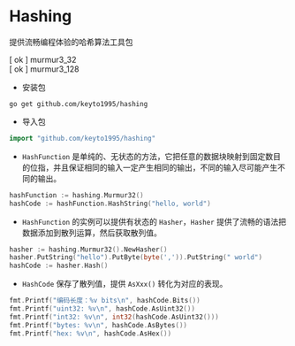 # Hashing

提供流畅编程体验的哈希算法工具包

[ ok ] murmur3_32  
[ ok ] murmur3_128  

- 安装包

```shell
go get github.com/keyto1995/hashing
```

- 导入包

``` go
import "github.com/keyto1995/hashing"
```

- `HashFunction` 是单纯的、无状态的方法，它把任意的数据块映射到固定数目的位指，并且保证相同的输入一定产生相同的输出，不同的输入尽可能产生不同的输出。 

``` go
hashFunction := hashing.Murmur32()
hashCode := hashFunction.HashString("hello, world")
```

- `HashFunction` 的实例可以提供有状态的 `Hasher`，`Hasher` 提供了流畅的语法把数据添加到散列运算，然后获取散列值。 

``` go
hasher := hashing.Murmur32().NewHasher()
hasher.PutString("hello").PutByte(byte(',')).PutString(" world")
hashCode := hasher.Hash()
```

- `HashCode` 保存了散列值，提供 `AsXxx()` 转化为对应的表现。

``` go
fmt.Printf("编码长度：%v bits\n", hashCode.Bits())
fmt.Printf("uint32: %v\n", hashCode.AsUint32())
fmt.Printf("int32: %v\n", int32(hashCode.AsUint32()))
fmt.Printf("bytes: %v\n", hashCode.AsBytes())
fmt.Printf("hex: %v\n", hashCode.AsHex())
```